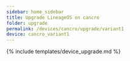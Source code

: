 ```yaml
---
sidebar: home_sidebar
title: Upgrade LineageOS on cancro
folder: upgrade
permalink: /devices/cancro/upgrade/variant1
device: cancro_variant1
---
```

{% include templates/device_upgrade.md %}
